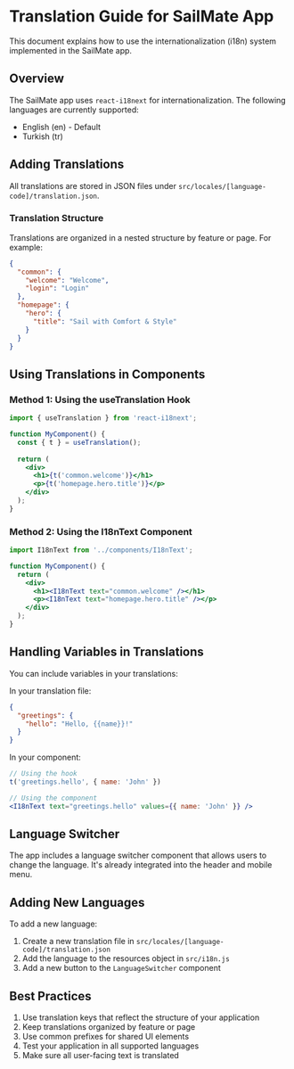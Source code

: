 # Translation Guide for SailMate App

This document explains how to use the internationalization (i18n) system implemented in the SailMate app.

## Overview

The SailMate app uses `react-i18next` for internationalization. The following languages are currently supported:

- English (en) - Default
- Turkish (tr)

## Adding Translations

All translations are stored in JSON files under `src/locales/[language-code]/translation.json`.

### Translation Structure

Translations are organized in a nested structure by feature or page. For example:

```json
{
  "common": {
    "welcome": "Welcome",
    "login": "Login"
  },
  "homepage": {
    "hero": {
      "title": "Sail with Comfort & Style"
    }
  }
}
```

## Using Translations in Components

### Method 1: Using the useTranslation Hook

```jsx
import { useTranslation } from 'react-i18next';

function MyComponent() {
  const { t } = useTranslation();
  
  return (
    <div>
      <h1>{t('common.welcome')}</h1>
      <p>{t('homepage.hero.title')}</p>
    </div>
  );
}
```

### Method 2: Using the I18nText Component

```jsx
import I18nText from '../components/I18nText';

function MyComponent() {
  return (
    <div>
      <h1><I18nText text="common.welcome" /></h1>
      <p><I18nText text="homepage.hero.title" /></p>
    </div>
  );
}
```

## Handling Variables in Translations

You can include variables in your translations:

In your translation file:
```json
{
  "greetings": {
    "hello": "Hello, {{name}}!"
  }
}
```

In your component:
```jsx
// Using the hook
t('greetings.hello', { name: 'John' })

// Using the component
<I18nText text="greetings.hello" values={{ name: 'John' }} />
```

## Language Switcher

The app includes a language switcher component that allows users to change the language. It's already integrated into the header and mobile menu.

## Adding New Languages

To add a new language:

1. Create a new translation file in `src/locales/[language-code]/translation.json`
2. Add the language to the resources object in `src/i18n.js`
3. Add a new button to the `LanguageSwitcher` component

## Best Practices

1. Use translation keys that reflect the structure of your application
2. Keep translations organized by feature or page
3. Use common prefixes for shared UI elements
4. Test your application in all supported languages
5. Make sure all user-facing text is translated 